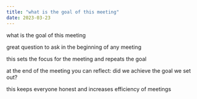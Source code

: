 ```yaml
---
title: "what is the goal of this meeting" 
date: 2023-03-23
---
```


what is the goal of this meeting

great question to ask in the beginning of any meeting

this sets the focus for the meeting and repeats the goal

at the end of the meeting you can reflect: did we achieve the goal we set out?

this keeps everyone honest and increases efficiency of meetings
